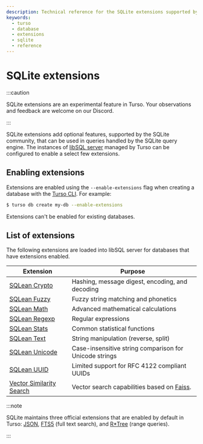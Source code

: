 ```yaml
---
description: Technical reference for the SQLite extensions supported by Turso
keywords:
  - turso
  - database
  - extensions
  - sqlite
  - reference
---
```


# SQLite extensions

:::caution

SQLite extensions are an experimental feature in Turso. Your observations and
feedback are welcome on our Discord.

:::

SQLite extensions add optional features, supported by the SQLite community, that
can be used in queries handled by the SQLite query engine. The instances of
[libSQL server] managed by Turso can be configured to enable a select few
extensions.

## Enabling extensions

Extensions are enabled using the `--enable-extensions` flag when creating a
database with the [Turso CLI]. For example:

```bash
$ turso db create my-db --enable-extensions
```

Extensions can't be enabled for existing databases.

## List of extensions

The following extensions are loaded into libSQL server for databases that have
extensions enabled.

| Extension | Purpose |
| --- | --- |
| [SQLean Crypto] | Hashing, message digest, encoding, and decoding |
| [SQLean Fuzzy] | Fuzzy string matching and phonetics |
| [SQLean Math] | Advanced mathematical calculations |
| [SQLean Regexp] | Regular expressions |
| [SQLean Stats] | Common statistical functions |
| [SQLean Text] | String manipulation (reverse, split) |
| [SQLean Unicode] | Case-insensitive string comparison for Unicode strings |
| [SQLean UUID] | Limited support for RFC 4122 compliant UUIDs |
| [Vector Similarity Search] | Vector search capabilities based on [Faiss]. |

:::note

SQLite maintains three official extensions that are enabled by default in Turso:
[JSON], [FTS5] (full text search), and [R*Tree] (range queries).

:::


[libSQL server]: https://github.com/libsql/libsql#readme
[Turso CLI]: /reference/turso-cli
[SQLean Crypto]: https://github.com/nalgeon/sqlean/blob/main/docs/crypto.md
[SQLean Fuzzy]: https://github.com/nalgeon/sqlean/blob/main/docs/fuzzy.md
[SQLean Math]: https://github.com/nalgeon/sqlean/blob/main/docs/math.md
[SQLean Regexp]: https://github.com/nalgeon/sqlean/blob/main/docs/regexp.md
[SQLean Stats]: https://github.com/nalgeon/sqlean/blob/main/docs/stats.md
[SQLean Text]: https://github.com/nalgeon/sqlean/blob/main/docs/text.md
[SQLean Unicode]: https://github.com/nalgeon/sqlean/blob/main/docs/unicode.md
[SQLean UUID]: https://github.com/nalgeon/sqlean/blob/main/docs/uuid.md
[Vector Similarity Search]: https://github.com/asg017/sqlite-vss
[Faiss]: https://faiss.ai/
[JSON]: https://www.sqlite.org/json1.html
[FTS5]: https://www.sqlite.org/fts5.html
[R*Tree]: https://www.sqlite.org/rtree.html
